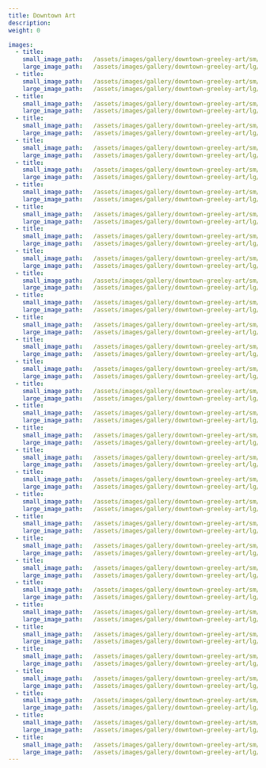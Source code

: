 ```yaml
---
title: Downtown Art
description:
weight: 0

images:
  - title:
    small_image_path:	/assets/images/gallery/downtown-greeley-art/sm/downtown-greeley-art-1.jpg
    large_image_path:	/assets/images/gallery/downtown-greeley-art/lg/downtown-greeley-art-1.jpg
  - title:
    small_image_path:	/assets/images/gallery/downtown-greeley-art/sm/downtown-greeley-art-2.jpg
    large_image_path:	/assets/images/gallery/downtown-greeley-art/lg/downtown-greeley-art-2.jpg
  - title:
    small_image_path:	/assets/images/gallery/downtown-greeley-art/sm/downtown-greeley-art-3.jpg
    large_image_path:	/assets/images/gallery/downtown-greeley-art/lg/downtown-greeley-art-3.jpg
  - title:
    small_image_path:	/assets/images/gallery/downtown-greeley-art/sm/downtown-greeley-art-4.jpg
    large_image_path:	/assets/images/gallery/downtown-greeley-art/lg/downtown-greeley-art4.jpg
  - title:
    small_image_path:	/assets/images/gallery/downtown-greeley-art/sm/downtown-greeley-art-5.jpg
    large_image_path:	/assets/images/gallery/downtown-greeley-art/lg/downtown-greeley-art-5.jpg
  - title:
    small_image_path:	/assets/images/gallery/downtown-greeley-art/sm/downtown-greeley-art-6.jpg
    large_image_path:	/assets/images/gallery/downtown-greeley-art/lg/downtown-greeley-art-6.jpg
  - title:
    small_image_path:	/assets/images/gallery/downtown-greeley-art/sm/downtown-greeley-art-7.jpg
    large_image_path:	/assets/images/gallery/downtown-greeley-art/lg/downtown-greeley-art-7.jpg
  - title:
    small_image_path:	/assets/images/gallery/downtown-greeley-art/sm/downtown-greeley-art-8.jpg
    large_image_path:	/assets/images/gallery/downtown-greeley-art/lg/downtown-greeley-art-8.jpg
  - title:
    small_image_path:	/assets/images/gallery/downtown-greeley-art/sm/downtown-greeley-art-9.jpg
    large_image_path:	/assets/images/gallery/downtown-greeley-art/lg/downtown-greeley-art-9.jpg
  - title:
    small_image_path:	/assets/images/gallery/downtown-greeley-art/sm/downtown-greeley-art-10.jpg
    large_image_path:	/assets/images/gallery/downtown-greeley-art/lg/downtown-greeley-art-10.jpg
  - title:
    small_image_path:	/assets/images/gallery/downtown-greeley-art/sm/downtown-greeley-art-11.jpg
    large_image_path:	/assets/images/gallery/downtown-greeley-art/lg/downtown-greeley-art-11.jpg
  - title:
    small_image_path:	/assets/images/gallery/downtown-greeley-art/sm/downtown-greeley-art-12.jpg
    large_image_path:	/assets/images/gallery/downtown-greeley-art/lg/downtown-greeley-art-12.jpg
  - title:
    small_image_path:	/assets/images/gallery/downtown-greeley-art/sm/downtown-greeley-art-13.jpg
    large_image_path:	/assets/images/gallery/downtown-greeley-art/lg/downtown-greeley-art-13.jpg
  - title:
    small_image_path:	/assets/images/gallery/downtown-greeley-art/sm/downtown-greeley-art-14.jpg
    large_image_path:	/assets/images/gallery/downtown-greeley-art/lg/downtown-greeley-art-14.jpg
  - title:
    small_image_path:	/assets/images/gallery/downtown-greeley-art/sm/downtown-greeley-art-15.jpg
    large_image_path:	/assets/images/gallery/downtown-greeley-art/lg/downtown-greeley-art-15.jpg
  - title:
    small_image_path:	/assets/images/gallery/downtown-greeley-art/sm/downtown-greeley-art-16.jpg
    large_image_path:	/assets/images/gallery/downtown-greeley-art/lg/downtown-greeley-art-16.jpg
  - title:
    small_image_path:	/assets/images/gallery/downtown-greeley-art/sm/downtown-greeley-art-17.jpg
    large_image_path:	/assets/images/gallery/downtown-greeley-art/lg/downtown-greeley-art-17.jpg
  - title:
    small_image_path:	/assets/images/gallery/downtown-greeley-art/sm/downtown-greeley-art-18.jpg
    large_image_path:	/assets/images/gallery/downtown-greeley-art/lg/downtown-greeley-art-18.jpg
  - title:
    small_image_path:	/assets/images/gallery/downtown-greeley-art/sm/downtown-greeley-art-19.jpg
    large_image_path:	/assets/images/gallery/downtown-greeley-art/lg/downtown-greeley-art-19.jpg
  - title:
    small_image_path:	/assets/images/gallery/downtown-greeley-art/sm/downtown-greeley-art-20.jpg
    large_image_path:	/assets/images/gallery/downtown-greeley-art/lg/downtown-greeley-art-20.jpg
  - title:
    small_image_path:	/assets/images/gallery/downtown-greeley-art/sm/downtown-greeley-art-21.jpg
    large_image_path:	/assets/images/gallery/downtown-greeley-art/lg/downtown-greeley-art-21.jpg
  - title:
    small_image_path:	/assets/images/gallery/downtown-greeley-art/sm/downtown-greeley-art-22.jpg
    large_image_path:	/assets/images/gallery/downtown-greeley-art/lg/downtown-greeley-art-22.jpg
  - title:
    small_image_path:	/assets/images/gallery/downtown-greeley-art/sm/downtown-greeley-art-23.jpg
    large_image_path:	/assets/images/gallery/downtown-greeley-art/lg/downtown-greeley-art-23.jpg
  - title:
    small_image_path:	/assets/images/gallery/downtown-greeley-art/sm/downtown-greeley-art-24.jpg
    large_image_path:	/assets/images/gallery/downtown-greeley-art/lg/downtown-greeley-art-24.jpg
  - title:
    small_image_path:	/assets/images/gallery/downtown-greeley-art/sm/downtown-greeley-art-25.jpg
    large_image_path:	/assets/images/gallery/downtown-greeley-art/lg/downtown-greeley-art-25.jpg
  - title:
    small_image_path:	/assets/images/gallery/downtown-greeley-art/sm/downtown-greeley-art-26.jpg
    large_image_path:	/assets/images/gallery/downtown-greeley-art/lg/downtown-greeley-art-26.jpg
  - title:
    small_image_path:	/assets/images/gallery/downtown-greeley-art/sm/downtown-greeley-art-27.jpg
    large_image_path:	/assets/images/gallery/downtown-greeley-art/lg/downtown-greeley-art-27.jpg
  - title:
    small_image_path:	/assets/images/gallery/downtown-greeley-art/sm/downtown-greeley-art-28.jpg
    large_image_path:	/assets/images/gallery/downtown-greeley-art/lg/downtown-greeley-art-28.jpg
  - title:
    small_image_path:	/assets/images/gallery/downtown-greeley-art/sm/downtown-greeley-art-29.jpg
    large_image_path:	/assets/images/gallery/downtown-greeley-art/lg/downtown-greeley-art-29.jpg
  - title:
    small_image_path:	/assets/images/gallery/downtown-greeley-art/sm/downtown-greeley-art-30.jpg
    large_image_path:	/assets/images/gallery/downtown-greeley-art/lg/downtown-greeley-art-30.jpg
  - title:
    small_image_path:	/assets/images/gallery/downtown-greeley-art/sm/downtown-greeley-art-31.jpg
    large_image_path:	/assets/images/gallery/downtown-greeley-art/lg/downtown-greeley-art-31.jpg
  - title:
    small_image_path:	/assets/images/gallery/downtown-greeley-art/sm/downtown-greeley-art-32.jpg
    large_image_path:	/assets/images/gallery/downtown-greeley-art/lg/downtown-greeley-art-32.jpg
---
```

